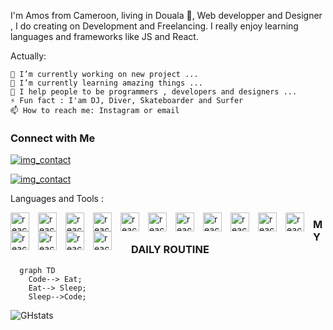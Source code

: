 I'm Amos from Cameroon, living in Douala 🌴, Web developper and Designer , I do creating on Development and Freelancing. I really enjoy learning languages and frameworks like JS and React.

Actually:

    🔭 I’m currently working on new project ...
    🌱 I’m currently learning amazing things ...
    👯 I help people to be programmers , developers and designers ...
    ⚡ Fun fact : I'am DJ, Diver, Skateboarder and Surfer
    📫 How to reach me: Instagram or email



### Connect with Me 
[![img_contact](./img/spider.jpg)](https://amostinanfon.github.io/myportfolio/#gh-dark-mode-only)

[![img_contact](./img/spider.jpg)](https://amostinanfon.github.io/myportfolio/#gh-light-mode-only)

Languages and Tools :



<img width="30px" align="left" alt="react" style="padding-right:11px;" src="https://cdn.jsdelivr.net/gh/devicons/devicon/icons/react/react-original-wordmark.svg" />
<img width="30px" align="left" alt="react" style="padding-right:11px;" src="https://cdn.jsdelivr.net/gh/devicons/devicon/icons/nextjs/nextjs-original.svg" />
<img width="30px" align="left" alt="react" style="padding-right:11px;" src="https://cdn.jsdelivr.net/gh/devicons/devicon/icons/figma/figma-original.svg" />
<img width="30px" align="left" alt="react" style="padding-right:11px;" src="https://cdn.jsdelivr.net/gh/devicons/devicon/icons/tailwindcss/tailwindcss-original-wordmark.svg" />
<img width="30px" align="left" alt="react" style="padding-right:11px;"  src="https://cdn.jsdelivr.net/gh/devicons/devicon/icons/mongodb/mongodb-original.svg" />
<img width="30px" align="left" alt="react" style="padding-right:11px;"  src="https://cdn.jsdelivr.net/gh/devicons/devicon/icons/photoshop/photoshop-plain.svg" />
<img width="30px" align="left" alt="react" style="padding-right:11px;"  src="https://cdn.jsdelivr.net/gh/devicons/devicon/icons/npm/npm-original-wordmark.svg" />
<img width="30px" align="left" alt="react" style="padding-right:11px;"  src="https://cdn.jsdelivr.net/gh/devicons/devicon/icons/yarn/yarn-original.svg" />
<img width="30px" align="left" alt="react" style="padding-right:11px;"  src="https://cdn.jsdelivr.net/gh/devicons/devicon/icons/ubuntu/ubuntu-plain.svg" />
<img width="30px" align="left" alt="react" style="padding-right:11px;"  src="https://cdn.jsdelivr.net/gh/devicons/devicon/icons/git/git-original.svg" />
<img width="30px" align="left" alt="react" style="padding-right:11px;"  src="https://cdn.jsdelivr.net/gh/devicons/devicon/icons/github/github-original.svg" />
<img width="30px" align="left" alt="react" style="padding-right:11px;"  src="https://cdn.jsdelivr.net/gh/devicons/devicon/icons/html5/html5-original.svg" />
<img width="30px" align="left" alt="react" style="padding-right:11px;"  src="https://cdn.jsdelivr.net/gh/devicons/devicon/icons/redux/redux-original.svg" />
<img width="30px" align="left" alt="react" style="padding-right:11px;"  src="https://cdn.jsdelivr.net/gh/devicons/devicon/icons/slack/slack-original.svg" />
<img width="30px" align="left" alt="react" style="padding-right:11px; margin-right:20px;"  src="https://cdn.jsdelivr.net/gh/devicons/devicon/icons/trello/trello-plain.svg" />


### MY DAILY ROUTINE 
```mermaid 
  graph TD
    Code--> Eat;
    Eat--> Sleep;
    Sleep-->Code;
 ```
 ![GHstats](https://github-readme-stats.vercel.app/api?username=amostinanfon&show_icons=true)
